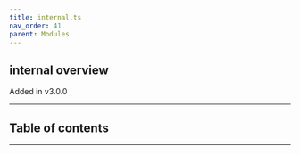 ```yaml
---
title: internal.ts
nav_order: 41
parent: Modules
---
```


## internal overview

Added in v3.0.0

---

<h2 class="text-delta">Table of contents</h2>

---
